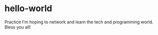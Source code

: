 # hello-world
Practice 
I'm hoping to network and learn the tech and programming world. Bless you all! 
